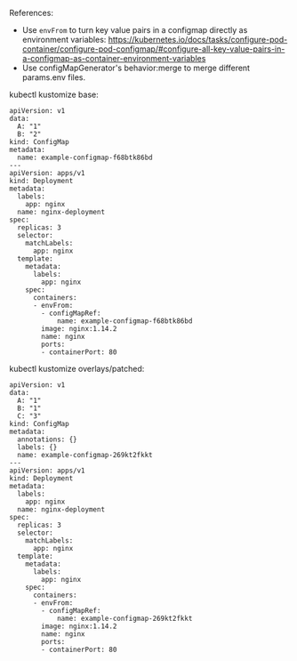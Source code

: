 References:
* Use `envFrom` to turn key value pairs in a configmap directly as environment variables: https://kubernetes.io/docs/tasks/configure-pod-container/configure-pod-configmap/#configure-all-key-value-pairs-in-a-configmap-as-container-environment-variables
* Use configMapGenerator's behavior:merge to merge different params.env files.

kubectl kustomize base:
```
apiVersion: v1
data:
  A: "1"
  B: "2"
kind: ConfigMap
metadata:
  name: example-configmap-f68btk86bd
---
apiVersion: apps/v1
kind: Deployment
metadata:
  labels:
    app: nginx
  name: nginx-deployment
spec:
  replicas: 3
  selector:
    matchLabels:
      app: nginx
  template:
    metadata:
      labels:
        app: nginx
    spec:
      containers:
      - envFrom:
        - configMapRef:
            name: example-configmap-f68btk86bd
        image: nginx:1.14.2
        name: nginx
        ports:
        - containerPort: 80
```

kubectl kustomize overlays/patched:
```
apiVersion: v1
data:
  A: "1"
  B: "1"
  C: "3"
kind: ConfigMap
metadata:
  annotations: {}
  labels: {}
  name: example-configmap-269kt2fkkt
---
apiVersion: apps/v1
kind: Deployment
metadata:
  labels:
    app: nginx
  name: nginx-deployment
spec:
  replicas: 3
  selector:
    matchLabels:
      app: nginx
  template:
    metadata:
      labels:
        app: nginx
    spec:
      containers:
      - envFrom:
        - configMapRef:
            name: example-configmap-269kt2fkkt
        image: nginx:1.14.2
        name: nginx
        ports:
        - containerPort: 80
```

